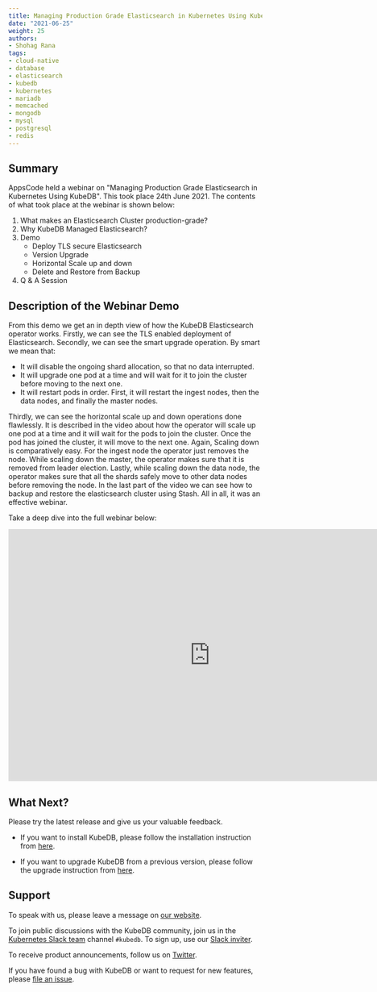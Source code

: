 ```yaml
---
title: Managing Production Grade Elasticsearch in Kubernetes Using KubeDB - Webinar
date: "2021-06-25"
weight: 25
authors:
- Shohag Rana
tags:
- cloud-native
- database
- elasticsearch
- kubedb
- kubernetes
- mariadb
- memcached
- mongodb
- mysql
- postgresql
- redis
---
```


## Summary

AppsCode held a webinar on "Managing Production Grade Elasticsearch in Kubernetes Using KubeDB". This took place 24th June 2021. The contents of what took place at the webinar is shown below:

1) What makes an Elasticsearch Cluster production-grade?
2) Why KubeDB Managed Elasticsearch?
3) Demo
    * Deploy TLS secure Elasticsearch
    * Version Upgrade
    * Horizontal Scale up and down
    * Delete and Restore from Backup
4) Q & A Session

## Description of the Webinar Demo

From this demo we get an in depth view of how the KubeDB Elasticsearch operator works. Firstly, we can see the TLS enabled deployment of Elasticsearch. Secondly, we can see the smart upgrade operation. By smart we mean that:

* It will disable the ongoing shard allocation, so that no data interrupted.
* It will upgrade one pod at a time and will wait for it to join the cluster before moving to the next one.
* It will restart pods in order. First, it will restart the ingest nodes, then the data nodes, and finally the master nodes.

Thirdly, we can see the horizontal scale up and down operations done flawlessly. It is described in the video about how the operator will scale up one pod at a time and it will wait for the pods to join the cluster. Once the pod has joined the cluster, it will move to the next one.
Again, Scaling down is comparatively easy. For the ingest node  the operator just removes the node.
While scaling down the master, the operator makes sure that it is removed from leader election.
Lastly, while scaling down the data node, the operator makes sure that all the shards safely move to other data nodes before removing the node.
In the last part of the video we can see how to backup and restore the elasticsearch cluster using Stash. All in all, it was an effective webinar.

Take a deep dive into the full webinar below:

<iframe style="height: 500px; width: 800px" src="https://www.youtube.com/embed/0mqPs6odwKk" title="YouTube video player" frameborder="0" allow="accelerometer; autoplay; clipboard-write; encrypted-media; gyroscope; picture-in-picture" allowfullscreen></iframe>

## What Next?

Please try the latest release and give us your valuable feedback.

* If you want to install KubeDB, please follow the installation instruction from [here](https://kubedb.com/docs/v2021.06.23/setup).

* If you want to upgrade KubeDB from a previous version, please follow the upgrade instruction from [here](https://kubedb.com/docs/v2021.06.23/setup/upgrade/).

## Support

To speak with us, please leave a message on [our website](https://appscode.com/contact/).

To join public discussions with the KubeDB community, join us in the [Kubernetes Slack team](https://kubernetes.slack.com/messages/C8149MREV/) channel `#kubedb`. To sign up, use our [Slack inviter](http://slack.kubernetes.io/).

To receive product announcements, follow us on [Twitter](https://twitter.com/KubeDB).

If you have found a bug with KubeDB or want to request for new features, please [file an issue](https://github.com/kubedb/project/issues/new).

